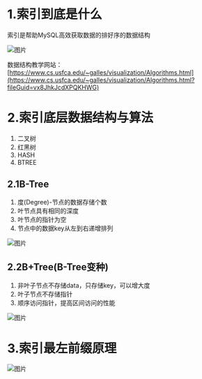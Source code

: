 # 1.索引到底是什么

索引是帮助MySQL高效获取数据的排好序的数据结构

![图片](https://uploader.shimo.im/f/KuZa1LbVBAxuD1fR.png!thumbnail?fileGuid=vx8JhkJcdXPQKHWG)

数据结构教学网站：[https://www.cs.usfca.edu/~galles/visualization/Algorithms.html](https://www.cs.usfca.edu/~galles/visualization/Algorithms.html?fileGuid=vx8JhkJcdXPQKHWG)

# 2.索引底层数据结构与算法

1. 二叉树
2. 红黑树
3. HASH
4. BTREE
## 2.1B-Tree

1. 度(Degree)-节点的数据存储个数
2. 叶节点具有相同的深度
3. 叶节点的指针为空
4. 节点中的数据key从左到右递增排列

![图片](https://uploader.shimo.im/f/5lJe4S8OGFqbiZ7O.png!thumbnail?fileGuid=vx8JhkJcdXPQKHWG)

## 2.2B+Tree(B-Tree变种)

1. 非叶子节点不存储data，只存储key，可以增大度
2. 叶子节点不存储指针
3. 顺序访问指针，提高区间访问的性能

![图片](https://uploader.shimo.im/f/ctIyJ4Fj0aZu9dyF.png!thumbnail?fileGuid=vx8JhkJcdXPQKHWG)


# 3.索引最左前缀原理

![图片](https://uploader.shimo.im/f/NXtiNgD0p16dRWJ0.png!thumbnail?fileGuid=vx8JhkJcdXPQKHWG)



